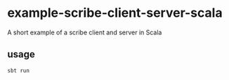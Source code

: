 # example-scribe-client-server-scala
A short example of a scribe client and server in Scala


## usage

```sbt run```
